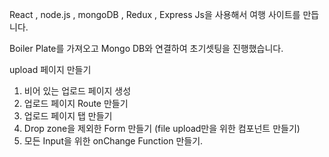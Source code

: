 React , node.js , mongoDB , Redux , Express Js을 사용해서 여행 사이트를 만듭니다.

Boiler Plate를 가져오고 Mongo DB와 연결하여 초기셋팅을 진행했습니다.

upload 페이지 만들기
1. 비어 있는 업로드 페이지 생성
2. 업로드 페이지 Route 만들기
3. 업로드 페이지 탭 만들기
4. Drop zone을 제외한 Form 만들기 (file upload만을 위한 컴포넌트 만들기)
5. 모든 Input을 위한 onChange Function 만들기.
